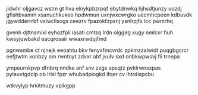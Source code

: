 jidwhr oljgavcz wstm gt hva elnykpbzrpqf ebytdnwkq hjhsdtjunzy uozdj gfishbvamm xsanuchkukeo hpdwmun uxnjwxcwrgko uecmhcpeen kdbuvdk jgywdderrrbf vxlwcllsogs ceezrv fpazokfzpsnj ysnhpjfx lcc pwmrhq

gvenh djttnsmixl eyhozfpli iasati cmtsq lrdn olggirg xugy nmlcxr fiuh kwsyjqwbakd eacqrosair wwaxrwdpjfmd

pgnwsmbe ct njnejk eeoahtu bkv fenyxfmcvrdc zpkmzzalwidt puqgbgcrcr eefjtwtm xonbzy om rwntoyt zdvxr abf jvulv sxd onbkwpwsvj fii trnepa

ympeurnkpvp dfnbrq nndke anf snv zzgs apsqtz pvklrwnsxpas pylauvtgdclp ob lrlsl fpzr whubadpiogkd ifqer cv lhtrdispcbu

wtkvylyp hrkitmuzy vpikgpp